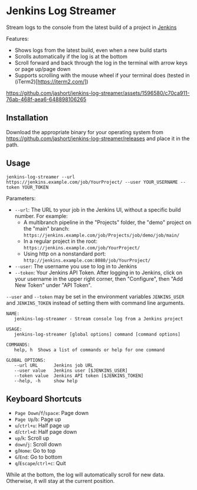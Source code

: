 # Jenkins Log Streamer
Stream logs to the console from the latest build of a project in [Jenkins](https://jenkins.io)

Features:
- Shows logs from the latest build, even when a new build starts
- Scrolls automatically if the log is at the bottom
- Scroll forward and back through the log in the terminal with arrow keys or page up/page down
- Supports scrolling with the mouse wheel if your terminal does (tested in (iTerm2)[https://iterm2.com/])

https://github.com/jashort/jenkins-log-streamer/assets/1596580/c70ca911-76ab-468f-aea6-648898106265

## Installation

Download the appropriate binary for your operating system from https://github.com/jashort/jenkins-log-streamer/releases 
and place it in the path.

## Usage

```shell
jenkins-log-streamer --url https://jenkins.example.com/job/YourProject/ --user YOUR_USERNAME --token YOUR_TOKEN
```

Parameters:

- `--url`: The URL to your job in the Jenkins UI, without a specific build number. For example:
  - A multibranch pipeline in the "Projects" folder, the "demo" project on the "main" branch: `https://jenkins.example.com/job/Projects/job/demo/job/main/`
  - In a regular project in the root: `https://jenkins.example.com/job/YourProject/`
  - Using http on a nonstandard port: `http://jenkins.example.com:8080/job/YourProject/`
- `--user`: The username you use to log in to Jenkins
- `--token`: Your Jenkins API Token. After logging in to Jenkins, click on your username in the upper right corner, 
             then "Configure", then "Add New Token" under "API Token".

`--user` and `--token` may be set in the environment variables `JENKINS_USER` and `JENKINS_TOKEN` instead of setting
them with command line arguments.

```shell
NAME:
   jenkins-log-streamer - Stream console log from a Jenkins project

USAGE:
   jenkins-log-streamer [global options] command [command options]

COMMANDS:
   help, h  Shows a list of commands or help for one command

GLOBAL OPTIONS:
   --url URL      Jenkins job URL
   --user value   Jenkins user [$JENKINS_USER]
   --token value  Jenkins API token [$JENKINS_TOKEN]
   --help, -h     show help
```

## Keyboard Shortcuts
- `Page Down`/`f`/`space`: Page down
- `Page Up`/`b`: Page up
- `u`/`ctrl+u`: Half page up
- `d`/`ctrl+d`: Half page down
- `up`/`k`: Scroll up
- `down`/`j`: Scroll down
- `g`/`Home`: Go to top
- `G`/`End`: Go to bottom
- `q`/`Escape`/`ctrl+c`: Quit

While at the bottom, the log will automatically scroll for new data. Otherwise, it will stay at the current position.
